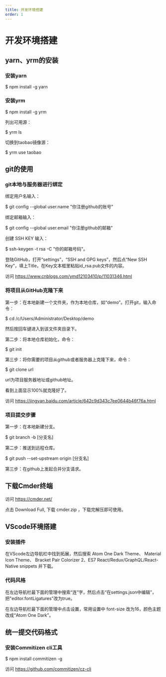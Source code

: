 ```yaml
---
title: 开发环境搭建
order: 1
---
```


# 开发环境搭建

## yarn、yrm的安装

### 安装yarn

$ npm install -g yarn

### 安装yrm

$ npm install -g yrm

列出可用源：

$ yrm ls

切换到taobao镜像源：

$ yrm use taobao

## git的使用

### git本地与服务器进行绑定

绑定用户名输入：

$ git config --global user.name "你注册github的账号" 

绑定邮箱输入：

$ git config --global user.email "你注册github的邮箱" 

创建 SSH KEY 输入： 

$ ssh-keygen -t rsa -C "你的邮箱号码"。

登陆GitHub，打开“settings”，“SSH and GPG keys”，然后点“New SSH Key”，填上Title，在Key文本框里粘贴id_rsa.pub文件的内容。

访问  https://www.cnblogs.com/ymd12103410/p/11031346.html

### 将项目从GitHub克隆下来

第一步：在本地新建一个文件夹，作为本地仓库，如“demo”。打开git，输入命令：

$ cd /c/Users/Administrator/Desktop/demo  

然后按回车键进入到该文件夹目录下。

第二步：将本地仓库初始化，命令：

$ git init 

第三步：将你需要的项目从github或者服务器上克隆下来，命令：

$ git clone url 

url为项目服务器地址或github地址。

看到上面显示100%就克隆好了。

访问  https://jingyan.baidu.com/article/642c9d343c7ee0644b46f76a.html

### 项目提交步骤

第一步：在本地新建分支。

$ git branch -b [分支名]

第二步：推送到远程仓库。

$ git push --set-upstream origin [分支名]

第三步：在github上发起合并分支请求。

## 下载Cmder终端

访问 https://cmder.net/

点击 Download Full, 下载 cmder.zip ，下载完解压即可使用。

## VScode环境搭建

### 安装插件

在VScode左边导航栏中找到拓展，然后搜索 Atom One Dark Theme、 Material Icon Theme、 Bracket Pair Colorizer 2、ES7 React/Redux/GraphQL/React-Native snippets 并下载。

### 代码风格

在左边导航栏最下面的管理中搜索“连”字，然后点击“在settings.json中编辑”，把"editor.fontLigatures"改为true。

在左边导航栏最下面的管理中点击设置，常用设置中 font-size 改为16，颜色主题改成“Atom One Dark”。

## 统一提交代码格式

### 安装Commitizen cli工具

$ npm install commitizen -g

访问 https://github.com/commitizen/cz-cli
